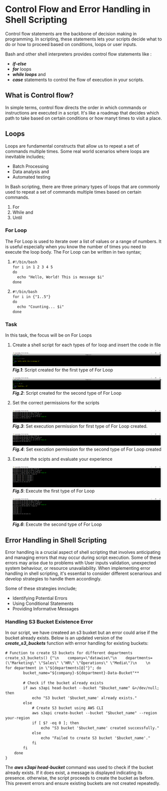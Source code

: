 # Control Flow and Error Handling in Shell Scripting

Control flow statements are the backbone of decision making in programming. In scripting, these statements lets your scripts decide what to do or how to proceed based on conditions, loops or user inputs.

Bash and other shell interpreters provides control flow statements like :
* _**if-else**_
* _**for**_ loops
* _**while loops**_ and
* _**case**_ statements to control the flow of execution in your scripts.

## What is Control flow?

In simple terms, control flow directs the order in which commands or instructions are executed in a script. It's like a roadmap that decides which path to take based on certain conditions or how manyt times to visit a place.

## Loops

Loops are fundamental constructs that allow us to repeat a set of commands multiple times. Some real world scenarios where loops are inevitable includes;
* Batch Processing
* Data analysis and
* Automated testing

In Bash scripting, there are three primary types of loops that are commonly used to repeat a set of commands multiple times based on certain commands.
1. For
2. While and
3. Until

### For Loop

The For Loop is used to iterate over a list of values or a range of numbers. It is useful especially when you know the number of times you need to execute the loop body. The For Loop can be written in two syntax;
1. ```
   #!/bin/bash
   for i in 1 2 3 4 5
   do
     echo "Hello, World! This is message $i"
   done
   ```

2. ```
   #!/bin/bash
   for i in {"1..5"}
   do
     echo "Counting... $i"
   done
   ```

### Task

In this task, the focus will be on For Loops

1. Create a shell script for each types of for loop and insert the code in file

   ![Script created for first type of loop](Images/create-loop1.png)
   _**Fig.1**_: Script created for the first type of For Loop

   ![Script created for the second type of loop](Images/create-loop2.png)
   _**Fig.2**_: Script created for the second type of For Loop

2. Set the correct permissions for the scripts

   ![Set execution permissions](Images/ls-loop1.png)
   _**Fig.3**_: Set execution permission for first type of For Loop created.

   ![Set execution permisssions](Images/ls-loop2.png)
   _**Fig.4**_: Set execution permission for the second type of For Loop created

3. Execute the scipts and evaluate your experience

   ![Execute scripts](Images/run-loop1.png)
   _**Fig.5**_: Execute the first type of For Loop

   ![Execute the second script](Images/run-loop2.png)
   _**Fig.6**_: Execute the second type of For Loop

## Error Handling in Shell Scripting

Error handling is a crucial aspect of shell scripting that involves anticipating and managing errors that may occur during script execution. Some of these errors may arise due to problems with User inputs validation, unexpected system behaviour, or resource unavailability. When implementing error handling in shell scripting, it's essential to consider different scenarious and develop strategies to handle them accordingly. 

Some of these strategies innclude;
* Identifying Potential Errors
* Using Conditional Statements
* Providing Informative Messages

### Handling S3 Bucket Existence Error

In our script, we have createed an s3 buxket but an error could arise if the bucket already exists. Below is an updated version of the _**create_s3_buckets**_ function with errror handling for existing buckets:

```
# Function to create S3 buckets for different departments
create_s3_buckets() {"\n    company=\"datawise\"\n    departments=(\"Marketing\" \"Sales\" \"HR\" \"Operations\" \"Media\")\n    \n    for department in \"${departments[@]"}"; do
        bucket_name="${company}-${department}-Data-Bucket"**
        
        # Check if the bucket already exists
        if aws s3api head-bucket --bucket "$bucket_name" &>/dev/null; then
            echo "S3 bucket '$bucket_name' already exists."
        else
            # Create S3 bucket using AWS CLI
            aws s3api create-bucket --bucket "$bucket_name" --region your-region
            if [ $? -eq 0 ]; then
                echo "S3 bucket '$bucket_name' created successfully."
            else
                echo "Failed to create S3 bucket '$bucket_name'."
            fi
        fi
    done
}

```

The _**aws s3api head-bucket**_ command was used to check if the bucket already exists. If it does exist, a message is displayed indicating its presence. otherwise, the script proceeds to create the bucket as before. This prevent errors and ensure existing buckets are not created repeatedly.
